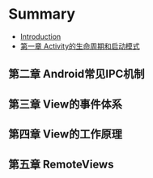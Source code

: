 # Summary

* [Introduction](README.md)
* [第一章 Activity的生命周期和启动模式](chapter1.md)

## 第二章 Android常见IPC机制

## 第三章 View的事件体系

## 第四章 View的工作原理

## 第五章 RemoteViews

